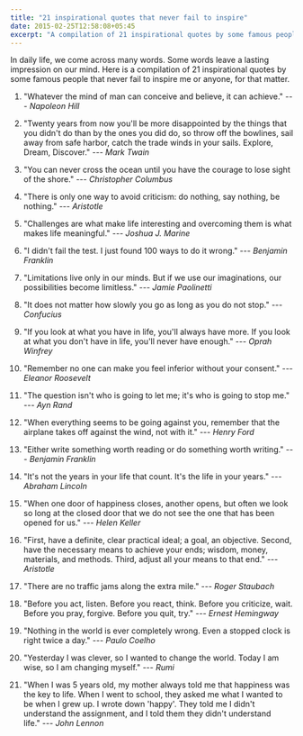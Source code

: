 ```yaml
---
title: "21 inspirational quotes that never fail to inspire"
date: 2015-02-25T12:58:08+05:45
excerpt: "A compilation of 21 inspirational quotes by some famous people that never fail to inspire."
---
```


In daily life, we come across many words. Some words leave a lasting impression on our mind. Here is a compilation of 21 inspirational quotes by some famous people that never fail to inspire me or anyone, for that matter.

1. "Whatever the mind of man can conceive and believe, it can achieve." --- *Napoleon Hill*

2. "Twenty years from now you'll be more disappointed by the things that you didn't do than by the ones you did do, so throw off the bowlines, sail away from safe harbor, catch the trade winds in your sails. Explore, Dream, Discover." --- *Mark Twain*

3. "You can never cross the ocean until you have the courage to lose sight of the shore." --- *Christopher Columbus*

4. "There is only one way to avoid criticism: do nothing, say nothing, be nothing." --- *Aristotle*

5. "Challenges are what make life interesting and overcoming them is what makes life meaningful." --- *Joshua J. Marine*

6. "I didn't fail the test. I just found 100 ways to do it wrong." --- *Benjamin Franklin*

7. "Limitations live only in our minds. But if we use our imaginations, our possibilities become limitless." --- *Jamie Paolinetti*

8. "It does not matter how slowly you go as long as you do not stop." --- *Confucius*

9. "If you look at what you have in life, you'll always have more. If you look at what you don't have in life, you'll never have enough." --- *Oprah Winfrey*

10. "Remember no one can make you feel inferior without your consent." --- *Eleanor Roosevelt*

11. "The question isn't who is going to let me; it's who is going to stop me." --- *Ayn Rand*

12. "When everything seems to be going against you, remember that the airplane takes off against the wind, not with it." --- *Henry Ford*

13. "Either write something worth reading or do something worth writing." --- *Benjamin Franklin*

14. "It's not the years in your life that count. It's the life in your years." --- *Abraham Lincoln*

15. "When one door of happiness closes, another opens, but often we look so long at the closed door that we do not see the one that has been opened for us." --- *Helen Keller*

16. "First, have a definite, clear practical ideal; a goal, an objective. Second, have the necessary means to achieve your ends; wisdom, money, materials, and methods. Third, adjust all your means to that end." --- *Aristotle*

17. "There are no traffic jams along the extra mile." --- *Roger Staubach*

18. "Before you act, listen. Before you react, think. Before you criticize, wait. Before you pray, forgive. Before you quit, try." --- *Ernest Hemingway*

19. "Nothing in the world is ever completely wrong. Even a stopped clock is right twice a day." --- *Paulo Coelho*

20. "Yesterday I was clever, so I wanted to change the world. Today I am wise, so I am changing myself." --- *Rumi*

21. "When I was 5 years old, my mother always told me that happiness was the key to life. When I went to school, they asked me what I wanted to be when I grew up. I wrote down 'happy'. They told me I didn't understand the assignment, and I told them they didn't understand life." --- *John Lennon*
